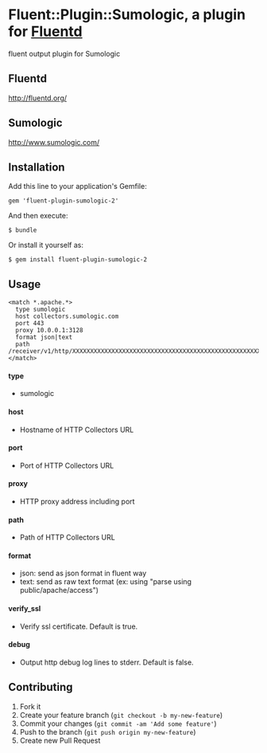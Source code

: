 # Fluent::Plugin::Sumologic, a plugin for [Fluentd](http://fluentd.org)

fluent output plugin for Sumologic

## Fluentd
http://fluentd.org/

## Sumologic
http://www.sumologic.com/

## Installation

Add this line to your application's Gemfile:

    gem 'fluent-plugin-sumologic-2'

And then execute:

    $ bundle

Or install it yourself as:

    $ gem install fluent-plugin-sumologic-2

## Usage


    <match *.apache.*>
	  type sumologic
      host collectors.sumologic.com
      port 443
      proxy 10.0.0.1:3128
      format json|text
      path /receiver/v1/http/XXXXXXXXXXXXXXXXXXXXXXXXXXXXXXXXXXXXXXXXXXXXXXXXXXXXXXXXX==
	</match>


#### type
- sumologic

#### host
- Hostname of HTTP Collectors URL

#### port
- Port of HTTP Collectors URL

#### proxy
- HTTP proxy address including port

#### path
- Path of HTTP Collectors URL

#### format
- json: send as json format in fluent way
- text: send as raw text format (ex: using "parse using public/apache/access")

#### verify_ssl
- Verify ssl certificate. Default is true.

#### debug
- Output http debug log lines to stderr. Default is false.

## Contributing

1. Fork it
2. Create your feature branch (`git checkout -b my-new-feature`)
3. Commit your changes (`git commit -am 'Add some feature'`)
4. Push to the branch (`git push origin my-new-feature`)
5. Create new Pull Request

